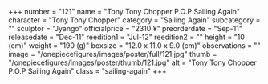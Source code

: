 +++
number = "121"
name = "Tony Tony Chopper P.O.P Sailing Again"
character = "Tony Tony Chopper"
category = "Sailing Again"
subcategory = ""
sculptor = "Jyango"
officialprice = "2310 ¥"
preorderdate = "Sep-11"
releasedate = "Dec-11"
reedition1 = "Jul-12"
reedition2 = ""
height = "10 (cm)"
weight = "190 (g)"
boxsize = "12.0 x 11.0 x 9.0 (cm)"
observations = ""
image = "/onepiecefigures/images/poster/full/121.jpg"
thumb = "/onepiecefigures/images/poster/thumb/121.jpg"
alt = "Tony Tony Chopper P.O.P Sailing Again"
class = "sailing-again"
+++
